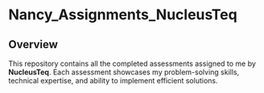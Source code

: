 # Nancy_Assignments_NucleusTeq

## Overview
This repository contains all the completed assessments assigned to me by **NucleusTeq**. Each assessment showcases my problem-solving skills, technical expertise, and ability to implement efficient solutions.
